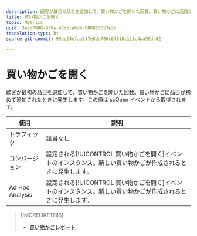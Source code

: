 ```yaml
---
description: 顧客が最初の品目を追加して、買い物かごを開いた回数。買い物かごに品目が初めて追加されたときに発生します。この値は scOpen イベントから取得されます。
title: 買い物かごを開く
topic: Metrics
uuid: 3aac7908-979e-48db-a6d4-580863657e3c
translation-type: ht
source-git-commit: 99ee24efaa517e8da700c67818c111c4aa90dc02

---
```



# 買い物かごを開く

顧客が最初の品目を追加して、買い物かごを開いた回数。買い物かごに品目が初めて追加されたときに発生します。この値は scOpen イベントから取得されます。

| 使用 | 説明 |
|---|---|
| トラフィック | 該当なし |
| コンバージョン | 設定される[!UICONTROL 買い物かごを開く]イベントのインスタンス。新しい買い物かごが作成されるときに発生します。 |
| Ad Hoc Analysis | 設定される[!UICONTROL 買い物かごを開く]イベントのインスタンス。新しい買い物かごが作成されるときに発生します。 |

>[!MORELIKETHIS]
>
>* [買い物かごレポート](/help/components/c-variables/dimensionslist/reports-shopping-cart.md)


